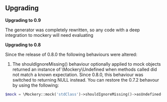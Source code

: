Upgrading
---------

**Upgrading to 0.9**

The generator was completely rewritten, so any code with a deep integration to
mockery will need evaluating

**Upgrading to 0.8**

Since the release of 0.8.0 the following behaviours were altered:

1. The shouldIgnoreMissing() behaviour optionally applied to mock objects returned an instance of
\Mockery\Undefined when methods called did not match a known expectation. Since 0.8.0, this behaviour
was switched to returning NULL instead. You can restore the 0.7.2 behavour by using the following:

```PHP
$mock = \Mockery::mock('stdClass')->shouldIgnoreMissing()->asUndefined();
```
